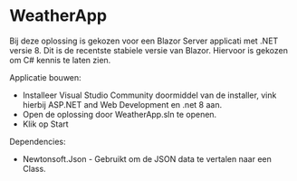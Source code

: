 # WeatherApp

Bij deze oplossing is gekozen voor een Blazor Server applicati met .NET versie 8. Dit is de recentste stabiele versie van Blazor. Hiervoor is gekozen om C# kennis te laten zien.

Applicatie bouwen:
* Installeer Visual Studio Community doormiddel van de installer, vink hierbij ASP.NET and Web Development en .net 8 aan.
* Open de oplossing door WeatherApp.sln te openen.
* Klik op Start

Dependencies:
* Newtonsoft.Json - Gebruikt om de JSON data te vertalen naar een Class.
